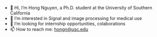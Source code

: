 - 👋 Hi, I’m Hong Nguyen, a Ph.D. student at the University of Southern California
- 👀 I’m interested in Signal and image processing for medical use
- 💞️ I’m looking for internship opportunities, colaborations
- 📫 How to reach me: hongn@usc.edu

<!---
Hong7Cong/Hong7Cong is a ✨ special ✨ repository because its `README.md` (this file) appears on your GitHub profile.
You can click the Preview link to take a look at your changes.
--->
